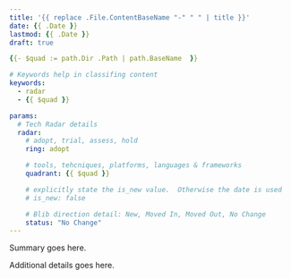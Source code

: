 ```yaml
---
title: '{{ replace .File.ContentBaseName "-" " " | title }}'
date: {{ .Date }}
lastmod: {{ .Date }}
draft: true

{{- $quad := path.Dir .Path | path.BaseName  }}

# Keywords help in classifing content
keywords:
  - radar
  - {{ $quad }}

params:
  # Tech Radar details
  radar:
    # adopt, trial, assess, hold
    ring: adopt

    # tools, tehcniques, platforms, languages & frameworks
    quadrant: {{ $quad }}

    # explicitly state the is_new value.  Otherwise the date is used
    # is_new: false

    # Blib direction detail: New, Moved In, Moved Out, No Change
    status: "No Change"
---
```


Summary goes here.

<!--more-->

Additional details goes here.

